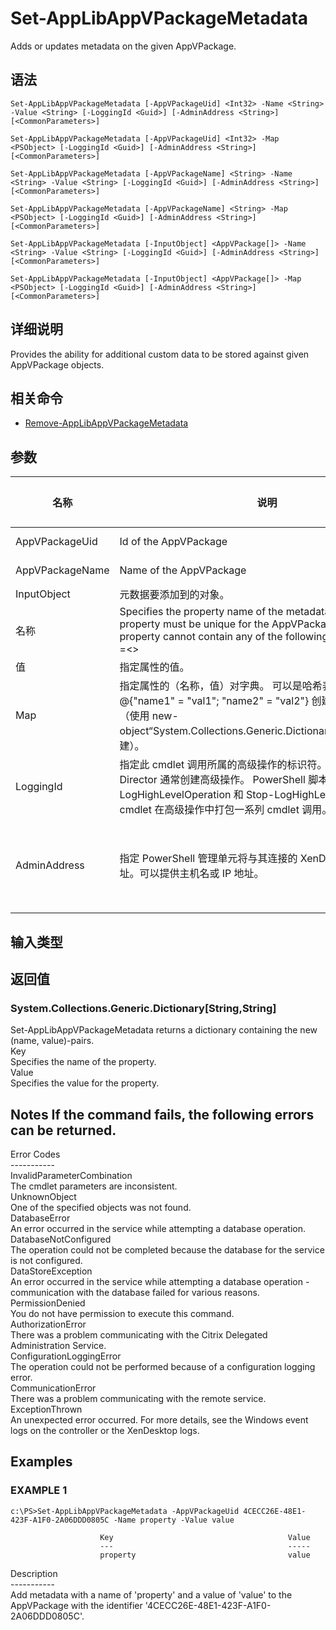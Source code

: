 # Set-AppLibAppVPackageMetadata

Adds or updates metadata on the given AppVPackage.

## 语法

    Set-AppLibAppVPackageMetadata [-AppVPackageUid] <Int32> -Name <String> -Value <String> [-LoggingId <Guid>] [-AdminAddress <String>] [<CommonParameters>]
    
    Set-AppLibAppVPackageMetadata [-AppVPackageUid] <Int32> -Map <PSObject> [-LoggingId <Guid>] [-AdminAddress <String>] [<CommonParameters>]
    
    Set-AppLibAppVPackageMetadata [-AppVPackageName] <String> -Name <String> -Value <String> [-LoggingId <Guid>] [-AdminAddress <String>] [<CommonParameters>]
    
    Set-AppLibAppVPackageMetadata [-AppVPackageName] <String> -Map <PSObject> [-LoggingId <Guid>] [-AdminAddress <String>] [<CommonParameters>]
    
    Set-AppLibAppVPackageMetadata [-InputObject] <AppVPackage[]> -Name <String> -Value <String> [-LoggingId <Guid>] [-AdminAddress <String>] [<CommonParameters>]
    
    Set-AppLibAppVPackageMetadata [-InputObject] <AppVPackage[]> -Map <PSObject> [-LoggingId <Guid>] [-AdminAddress <String>] [<CommonParameters>]
    

## 详细说明

Provides the ability for additional custom data to be stored against given AppVPackage objects.

## 相关命令

- [Remove-AppLibAppVPackageMetadata](Remove-AppLibAppVPackageMetadata.html)

## 参数

| 名称              | 说明                                                                                                                                                                                           | 是否必需？  | 管道输入                           | 默认值                                   |
| --------------- | -------------------------------------------------------------------------------------------------------------------------------------------------------------------------------------------- | ------ | ------------------------------ | ------------------------------------- |
| AppVPackageUid  | Id of the AppVPackage                                                                                                                                                                        | true   | true (ByValue, ByPropertyName) |                                       |
| AppVPackageName | Name of the AppVPackage                                                                                                                                                                      | true   | true (ByValue, ByPropertyName) |                                       |
| InputObject     | 元数据要添加到的对象。                                                                                                                                                                                  | true   | true (ByValue)                 |                                       |
| 名称              | Specifies the property name of the metadata to be added. The property must be unique for the AppVPackage specified. The property cannot contain any of the following characters \/;:#.*?=<> | []()"' | true                           | false |                               |
| 值               | 指定属性的值。                                                                                                                                                                                      | true   | false                          |                                       |
| Map             | 指定属性的（名称，值）对字典。 可以是哈希表（使用 @{"name1" = "val1"; "name2" = "val2"} 创建）或字符串字典（使用 new-object“System.Collections.Generic.Dictionary[String,String]”创建）。                                            | true   | true (ByValue)                 |                                       |
| LoggingId       | 指定此 cmdlet 调用所属的高级操作的标识符。 Citrix Studio 和 Director 通常创建高级操作。 PowerShell 脚本也可以借助 Start-LogHighLevelOperation 和 Stop-LogHighLevelOperation cmdlet 在高级操作中打包一系列 cmdlet 调用。                       | false  | false                          |                                       |
| AdminAddress    | 指定 PowerShell 管理单元将与其连接的 XenDesktop 控制器的地址。可以提供主机名或 IP 地址。                                                                                                                                   | false  | false                          | Localhost。一旦有 cmdlet 提供了某个值，此值将变为默认值。 |

## 输入类型

### 

## 返回值

### System.Collections.Generic.Dictionary[String,String]  
Set-AppLibAppVPackageMetadata returns a dictionary containing the new (name, value)-pairs.  
Key <string>  
Specifies the name of the property.  
Value <string>  
Specifies the value for the property.

## Notes If the command fails, the following errors can be returned.  
Error Codes  
\---\---\-----  
InvalidParameterCombination  
The cmdlet parameters are inconsistent.  
UnknownObject  
One of the specified objects was not found.  
DatabaseError  
An error occurred in the service while attempting a database operation.  
DatabaseNotConfigured  
The operation could not be completed because the database for the service is not configured.  
DataStoreException  
An error occurred in the service while attempting a database operation - communication with the database failed for various reasons.  
PermissionDenied  
You do not have permission to execute this command.  
AuthorizationError  
There was a problem communicating with the Citrix Delegated Administration Service.  
ConfigurationLoggingError  
The operation could not be performed because of a configuration logging error.  
CommunicationError  
There was a problem communicating with the remote service.  
ExceptionThrown  
An unexpected error occurred. For more details, see the Windows event logs on the controller or the XenDesktop logs.

## Examples

### EXAMPLE 1

    c:\PS>Set-AppLibAppVPackageMetadata -AppVPackageUid 4CECC26E-48E1-423F-A1F0-2A06DDD0805C -Name property -Value value
    
                        Key                                       Value
                        ---                                       -----
                        property                                  value
    

Description  
\---\---\-----  
Add metadata with a name of 'property' and a value of 'value' to the AppVPackage with the identifier '4CECC26E-48E1-423F-A1F0-2A06DDD0805C'.